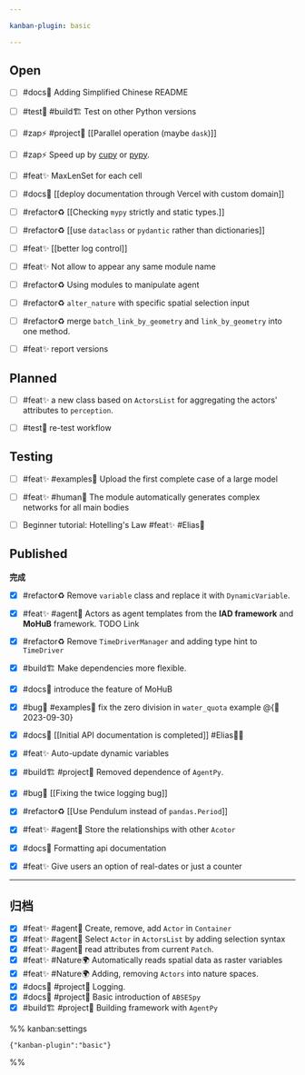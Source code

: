 ```yaml
---

kanban-plugin: basic

---
```


## Open

- [ ] #docs📄 Adding Simplified Chinese README
- [ ] #test🧪  #build🏗  Test on other Python versions
- [ ] #zap⚡️ #project🎉 [[Parallel operation (maybe `dask`)]]
- [ ] #zap⚡️ Speed up by [cupy](https://cupy.dev/) or [pypy](https://zhuanlan.zhihu.com/p/435652722).
- [ ] #feat✨  MaxLenSet for each cell
- [ ] #docs📄  [[deploy documentation through Vercel with custom domain]]
- [ ] #refactor♻️ [[Checking `mypy` strictly and static types.]]
- [ ] #refactor♻️ [[use `dataclass` or `pydantic` rather than dictionaries]]
- [ ] #feat✨  [[better log control]]
- [ ] #feat✨ Not allow to appear any same module name
- [ ] #refactor♻️ Using modules to manipulate agent
- [ ] #refactor♻️  `alter_nature` with specific spatial selection input
- [ ] #refactor♻️  merge `batch_link_by_geometry` and `link_by_geometry` into one method.
- [ ] #feat✨  report versions


## Planned

- [ ] #feat✨ a new class based on `ActorsList` for aggregating the actors' attributes to `perception`.
- [ ] #test🧪  re-test workflow


## Testing

- [ ] #feat✨  #examples🌰 Upload the first complete case of a large model
- [ ] #feat✨  #human👨  The module automatically generates complex networks for all main bodies
- [ ] Beginner tutorial: Hotelling's Law #feat✨  #Elias🧑


## Published

**完成**
- [x] #refactor♻️ Remove `variable` class and replace it with `DynamicVariable`.
- [x] #feat✨  #agent🤖️ Actors as agent templates from the **IAD framework** and **MoHuB** framework. TODO Link
- [x] #refactor♻️ Remove `TimeDriverManager` and adding type hint to `TimeDriver`
- [x] #build🏗 Make dependencies more flexible.
- [x] #docs📄  introduce the feature of MoHuB
- [x] #bug🐛 #examples🌰 fix the zero division in `water_quota` example @{📅 2023-09-30}
- [x] #docs📄 [[Initial API documentation is completed]] #Elias🧑‍💻
- [x] #feat✨  Auto-update dynamic variables
- [x] #build🏗 #project🎉 Removed dependence of `AgentPy`.
- [x] #bug🐛 [[Fixing the twice logging bug]]
- [x] #refactor♻️  [[Use Pendulum instead of `pandas.Period`]]
- [x] #feat✨  #agent🤖️ Store the relationships with other `Acotor`
- [x] #docs📄 Formatting api documentation
- [x] #feat✨  Give users an option of real-dates or just a counter


***

## 归档

- [x] #feat✨  #agent🤖️  Create, remove, add `Actor` in `Container`
- [x] #feat✨  #agent🤖️  Select `Actor` in `ActorsList` by adding selection syntax
- [x] #feat✨  #agent🤖️  read attributes from current `Patch`.
- [x] #feat✨  #Nature🌍 Automatically reads spatial data as raster variables
- [x] #feat✨  #Nature🌍 Adding, removing `Actors` into nature spaces.
- [x] #docs📄  #project🎉 Logging.
- [x] #docs📄 #project🎉 Basic introduction of `ABSESpy`
- [x] #build🏗 #project🎉 Building framework with `AgentPy`

%% kanban:settings
```
{"kanban-plugin":"basic"}
```
%%